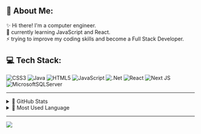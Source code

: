 ## 🚀 About Me:
✨ Hi there! I'm a computer engineer. <br>🌱 currently learning JavaScript and React.<br>⚡ trying to improve my coding skills and become a Full Stack Developer.


 ## 💻 Tech Stack:
![CSS3](https://img.shields.io/badge/css3-%231572B6.svg?style=plastic&logo=css3&logoColor=white) ![Java](https://img.shields.io/badge/java-%23ED8B00.svg?style=plastic&logo=java&logoColor=white) ![HTML5](https://img.shields.io/badge/html5-%23E34F26.svg?style=plastic&logo=html5&logoColor=white) ![JavaScript](https://img.shields.io/badge/javascript-%23323330.svg?style=plastic&logo=javascript&logoColor=%23F7DF1E) ![.Net](https://img.shields.io/badge/.NET-5C2D91?style=plastic&logo=.net&logoColor=white) ![React](https://img.shields.io/badge/react-%2320232a.svg?style=plastic&logo=react&logoColor=%2361DAFB) ![Next JS](https://img.shields.io/badge/Next-black?style=plastic&logo=next.js&logoColor=white) ![MicrosoftSQLServer](https://img.shields.io/badge/Microsoft%20SQL%20Sever-CC2927?style=plastic&logo=microsoft%20sql%20server&logoColor=white)

 ---
 
 <details>
 <summary>🌟 GitHub Stats</summary> <br>
 <img src="https://github-readme-stats.vercel.app/api?username=yagmurbarank&show_icons=true&theme=aura">
 </details> 
 
 <details>
 <summary>🌟 Most Used Language</summary> <br>
 <img src="https://github-readme-stats.vercel.app/api/top-langs/?username=yagmurbarank&layout=compact&theme=aura">
 </details> 
 

---
[![](https://visitcount.itsvg.in/api?id=yagmurbarank&icon=0&color=0)](https://visitcount.itsvg.in)

